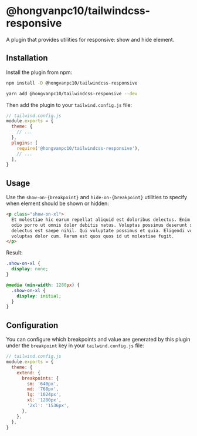 # @hongvanpc10/tailwindcss-responsive

A plugin that provides utilities for responsive: show and hide element.

## Installation

Install the plugin from npm:

```sh
npm install -D @hongvanpc10/tailwindcss-responsive
```

```sh
yarn add @hongvanpc10/tailwindcss-responsive --dev
```

Then add the plugin to your `tailwind.config.js` file:

```js
// tailwind.config.js
module.exports = {
  theme: {
    // ...
  },
  plugins: [
    require('@hongvanpc10/tailwindcss-responsive'),
    // ...
  ],
}
```

## Usage

Use the `show-on-{breakpoint}` and `hide-on-{breakpoint}` utilities to specify when element should be shown or hidden:

```html
<p class="show-on-xl">
  Et molestiae hic earum repellat aliquid est doloribus delectus. Enim illum
  odio porro ut omnis dolor debitis natus. Voluptas possimus deserunt sit
  delectus est saepe nihil. Qui voluptate possimus et quia. Eligendi voluptas
  voluptas dolor cum. Rerum est quos quos id ut molestiae fugit.
</p>
```

Result:

```css
.show-on-xl {
  display: none;
}

@media (min-width: 1280px) {
  .show-on-xl {
    display: initial;
  }
}
```

## Configuration

You can configure which breakpoints and value are generated by this plugin under the `breakpoint` key in your `tailwind.config.js` file:

```js
// tailwind.config.js
module.exports = {
  theme: {
    extend: {
      breakpoints: {
        sm: '640px',
        md: '768px',
        lg: '1024px',
        xl: '1280px',
        '2xl': '1536px',
      },
    },
  },
}
```
